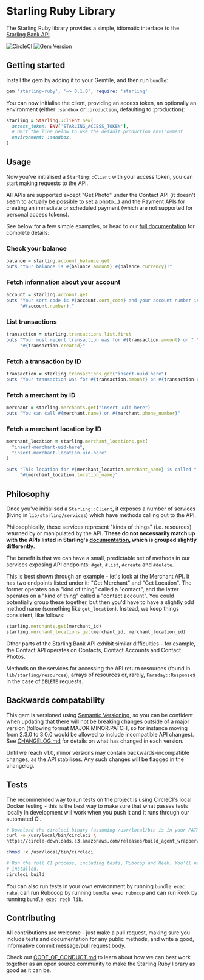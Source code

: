 # Starling Ruby Library

The Starling Ruby library provides a simple, idiomatic interface to the [Starling Bank API](https://developer.starlingbank.com).

[![CircleCI](https://circleci.com/gh/timrogers/starling-ruby/tree/master.svg?style=svg)](https://circleci.com/gh/timrogers/starling-ruby/tree/master)
[![Gem Version](https://badge.fury.io/rb/starling-ruby.svg)](https://badge.fury.io/rb/starling-ruby)

## Getting started

Install the gem by adding it to your Gemfile, and then run `bundle`:

```ruby
gem 'starling-ruby', '~> 0.1.0', require: 'starling'
```

You can now initialise the client, providing an access token, an optionally an
environment (either `:sandbox` or `:production`, defaulting to :production):

```ruby
starling = Starling::Client.new(
  access_token: ENV['STARLING_ACCESS_TOKEN'],
  # Omit the line below to use the default production environment
  environment: :sandbox,
)
```

## Usage

Now you've initialised a `Starling::Client` with your access token, you can start making
requests to the API. 

All APIs are supported except "Get Photo" under the Contact API (it doesn't seem to
actually be possible to set a photo...) and the Payment APIs for creating an immediate or scheduled payment (which are not supported for personal access tokens).

See below for a few simple examples, or head to our
[full documentation](http://www.rubydoc.info/github/timrogers/starling-ruby/master) for
complete details:

### Check your balance

```ruby
balance = starling.account_balance.get
puts "Your balance is #{balance.amount} #{balance.currency}!"
```

### Fetch information about your account

```ruby
account = starling.account.get
puts "Your sort code is #{account.sort_code} and your account number is " \
     "#{account.number}."
```

### List transactions

```ruby
transaction = starling.transactions.list.first
puts "Your most recent transaction was for #{transaction.amount} on " \
     "#{transaction.created}"
```

### Fetch a transaction by ID

```ruby
transaction = starling.transactions.get("insert-uuid-here")
puts "Your transaction was for #{transaction.amount} on #{transaction.created}"
```

### Fetch a merchant by ID

```ruby
merchant = starling.merchants.get("insert-uuid-here")
puts "You can call #{merchant.name} on #{merchant.phone_number}"
```

### Fetch a merchant location by ID

```ruby
merchant_location = starling.merchant_locations.get(
  "insert-merchant-uid-here",
  "insert-merchant-location-uid-here"
)

puts "This location for #{merchant_location.merchant_name} is called " \
     "#{merchant_location.location_name}"
```

## Philosophy

Once you've initialised a `Starling::Client`, it exposes a number of services (living
in `lib/starling/services`) which have methods calling out to the API. 

Philosophically, these services represent "kinds of things" (i.e. resources) returned by 
or manipulated by the API. __These do not necessarily match up with the APIs listed in
Starling's [documentation](https://developer.starlingbank.com/docs), which is grouped slightly differently__. 

The benefit is that we can have a small, predictable set of methods in our
services exposing API endpoints: `#get`, `#list`, `#create` and `#delete`. 

This is best shown through an example - let's look at the Merchant API. It has two
endpoints listed under it: "Get Merchant" and "Get Location". The former operates on
a "kind of thing" called a "contact", and the latter operates on a "kind of thing" called
a "contact account". You could potentially group these together, but then you'd have to
have a slightly odd method name (something like `get_location`). Instead, we keep things
consistent, like follows:

```ruby
starling.merchants.get(merchant_id)
starling.merchant_locations.get(merchant_id, merchant_location_id)
```

Other parts of the Starling Bank API exhibit similar difficulties - for example, the
Contact API operates on Contacts, Contact Accounts and Contact Photos.

Methods on the services for accessing the API return resources (found in
`lib/starling/resources`), arrays of resources or, rarely, `Faraday::Response`s in the
case of `DELETE` requests.

## Backwards compatability

This gem is versioned using [Semantic Versioning](http://semver.org/), so you can be
confident when updating that there will not be breaking changes outside of a major
version (following format MAJOR.MINOR.PATCH, so for instance moving from 2.3.0 to 3.0.0
would be allowed to include incompatible API changes). See
[CHANGELOG.md](https://github.com/timrogers/starling-ruby/tree/master/CHANGELOG.md) for
details on what has changed in each version.

Until we reach v1.0, minor versions may contain backwards-incompatible changes, as the
API stabilises. Any such changes will be flagged in the changelog.

## Tests

The recommended way to run tests on the project is using CircleCI's local Docker
testing - this is the best way to make sure that what passes tests locally in development
will work when you push it and it runs through our automated CI.

```bash
# Download the circleci binary (assuming /usr/local/bin is in your PATH)
curl -o /usr/local/bin/circleci \
https://circle-downloads.s3.amazonaws.com/releases/build_agent_wrapper/circleci

chmod +x /usr/local/bin/circleci

# Run the full CI process, including tests, Rubocop and Reek. You'll need Docker
# installed.
circleci build
```

You can also run tests in your own environment by running `bundle exec rake`, can
run Rubocop by running `bundle exec rubocop` and can run Reek by running `bundle exec
reek lib`.

## Contributing

All contributions are welcome - just make a pull request, making sure you include tests
and documentation for any public methods, and write a good, informative commit
message/pull request body.

Check out
[CODE_OF_CONDUCT.md](https://github.com/timrogers/starling-ruby/blob/master/CODE_OF_CONDUCT.md)
to learn about how we can best work together as an open source community to make the
Starling Ruby library as good as it can be.